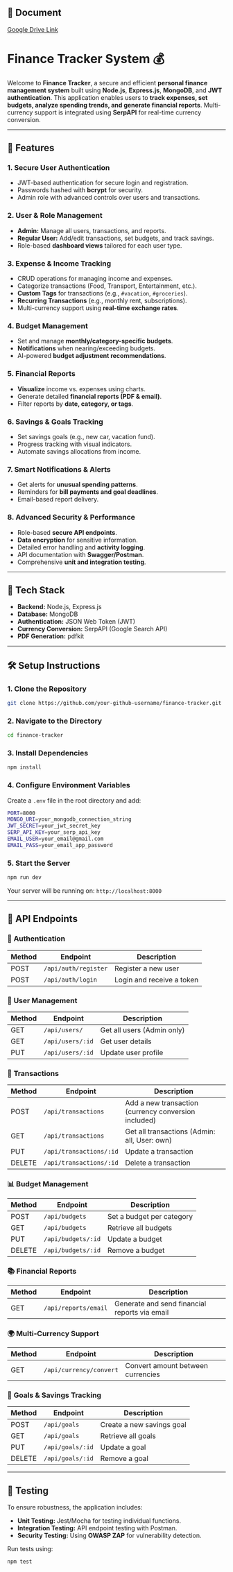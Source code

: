## 📃 Document

[Google Drive Link](https://drive.google.com/file/d/1CZw34n3LGe1XIEQT1Zw590_FLE3jz0OR/view?usp=sharing)

# Finance Tracker System 💰

Welcome to **Finance Tracker**, a secure and efficient **personal finance management system** built using **Node.js**, **Express.js**, **MongoDB**, and **JWT authentication**. This application enables users to **track expenses, set budgets, analyze spending trends, and generate financial reports**. Multi-currency support is integrated using **SerpAPI** for real-time currency conversion.

---
## 🚀 Features
### **1. Secure User Authentication**
- JWT-based authentication for secure login and registration.
- Passwords hashed with **bcrypt** for security.
- Admin role with advanced controls over users and transactions.

### **2. User & Role Management**
- **Admin:** Manage all users, transactions, and reports.
- **Regular User:** Add/edit transactions, set budgets, and track savings.
- Role-based **dashboard views** tailored for each user type.

### **3. Expense & Income Tracking**
- CRUD operations for managing income and expenses.
- Categorize transactions (Food, Transport, Entertainment, etc.).
- **Custom Tags** for transactions (e.g., `#vacation`, `#groceries`).
- **Recurring Transactions** (e.g., monthly rent, subscriptions).
- Multi-currency support using **real-time exchange rates**.

### **4. Budget Management**
- Set and manage **monthly/category-specific budgets**.
- **Notifications** when nearing/exceeding budgets.
- AI-powered **budget adjustment recommendations**.

### **5. Financial Reports**
- **Visualize** income vs. expenses using charts.
- Generate detailed **financial reports (PDF & email)**.
- Filter reports by **date, category, or tags**.

### **6. Savings & Goals Tracking**
- Set savings goals (e.g., new car, vacation fund).
- Progress tracking with visual indicators.
- Automate savings allocations from income.

### **7. Smart Notifications & Alerts**
- Get alerts for **unusual spending patterns**.
- Reminders for **bill payments and goal deadlines**.
- Email-based report delivery.

### **8. Advanced Security & Performance**
- Role-based **secure API endpoints**.
- **Data encryption** for sensitive information.
- Detailed error handling and **activity logging**.
- API documentation with **Swagger/Postman**.
- Comprehensive **unit and integration testing**.

---
## 🌟 Tech Stack
- **Backend:** Node.js, Express.js
- **Database:** MongoDB
- **Authentication:** JSON Web Token (JWT)
- **Currency Conversion:** SerpAPI (Google Search API)
- **PDF Generation:** pdfkit

---
## 🛠️ Setup Instructions
### **1. Clone the Repository**
```bash
git clone https://github.com/your-github-username/finance-tracker.git
```

### **2. Navigate to the Directory**
```bash
cd finance-tracker
```

### **3. Install Dependencies**
```bash
npm install
```

### **4. Configure Environment Variables**
Create a `.env` file in the root directory and add:
```bash
PORT=8000
MONGO_URI=your_mongodb_connection_string
JWT_SECRET=your_jwt_secret_key
SERP_API_KEY=your_serp_api_key
EMAIL_USER=your_email@gmail.com
EMAIL_PASS=your_email_app_password
```

### **5. Start the Server**
```bash
npm run dev
```
Your server will be running on: `http://localhost:8000`

---
## 📂 API Endpoints
### 🔐 **Authentication**
| Method | Endpoint | Description |
|--------|----------|-------------|
| POST | `/api/auth/register` | Register a new user |
| POST | `/api/auth/login` | Login and receive a token |

### 👤 **User Management**
| Method | Endpoint | Description |
|--------|----------|-------------|
| GET | `/api/users/` | Get all users (Admin only) |
| GET | `/api/users/:id` | Get user details |
| PUT | `/api/users/:id` | Update user profile |

### 💸 **Transactions**
| Method | Endpoint | Description |
|--------|----------|-------------|
| POST | `/api/transactions` | Add a new transaction (currency conversion included) |
| GET | `/api/transactions` | Get all transactions (Admin: all, User: own) |
| PUT | `/api/transactions/:id` | Update a transaction |
| DELETE | `/api/transactions/:id` | Delete a transaction |

### 📊 **Budget Management**
| Method | Endpoint | Description |
|--------|----------|-------------|
| POST | `/api/budgets` | Set a budget per category |
| GET | `/api/budgets` | Retrieve all budgets |
| PUT | `/api/budgets/:id` | Update a budget |
| DELETE | `/api/budgets/:id` | Remove a budget |

### 📚 **Financial Reports**
| Method | Endpoint | Description |
|--------|----------|-------------|
| GET | `/api/reports/email` | Generate and send financial reports via email |

### 🌍 **Multi-Currency Support**
| Method | Endpoint | Description |
|--------|----------|-------------|
| GET | `/api/currency/convert` | Convert amount between currencies |

### 💼 **Goals & Savings Tracking**
| Method | Endpoint | Description |
|--------|----------|-------------|
| POST | `/api/goals` | Create a new savings goal |
| GET | `/api/goals` | Retrieve all goals |
| PUT | `/api/goals/:id` | Update a goal |
| DELETE | `/api/goals/:id` | Remove a goal |

---
## 🔧 Testing
To ensure robustness, the application includes:
- **Unit Testing:** Jest/Mocha for testing individual functions.
- **Integration Testing:** API endpoint testing with Postman.
- **Security Testing:** Using **OWASP ZAP** for vulnerability detection.

Run tests using:
```bash
npm test
```
